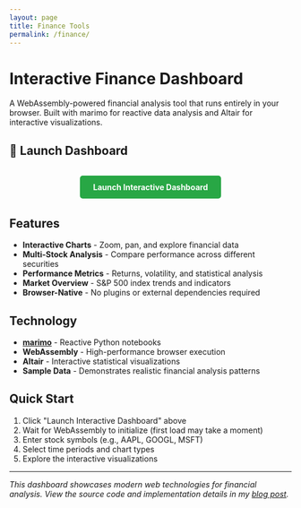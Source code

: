 ```yaml
---
layout: page
title: Finance Tools
permalink: /finance/
---
```


# Interactive Finance Dashboard

A WebAssembly-powered financial analysis tool that runs entirely in your browser. Built with marimo for reactive data analysis and Altair for interactive visualizations.

## 🚀 Launch Dashboard

<div style="text-align: center; margin: 2rem 0;">
  <a href="finance_dashboard_wasm.html" style="display: inline-block; padding: 12px 24px; background-color: #28a745; color: white; text-decoration: none; border-radius: 5px; font-weight: bold;">
    Launch Interactive Dashboard
  </a>
</div>

## Features

- **Interactive Charts** - Zoom, pan, and explore financial data
- **Multi-Stock Analysis** - Compare performance across different securities  
- **Performance Metrics** - Returns, volatility, and statistical analysis
- **Market Overview** - S&P 500 index trends and indicators
- **Browser-Native** - No plugins or external dependencies required

## Technology

- **[marimo](https://marimo.io/)** - Reactive Python notebooks
- **WebAssembly** - High-performance browser execution
- **Altair** - Interactive statistical visualizations
- **Sample Data** - Demonstrates realistic financial analysis patterns

## Quick Start

1. Click "Launch Interactive Dashboard" above
2. Wait for WebAssembly to initialize (first load may take a moment)
3. Enter stock symbols (e.g., AAPL, GOOGL, MSFT) 
4. Select time periods and chart types
5. Explore the interactive visualizations

---

*This dashboard showcases modern web technologies for financial analysis. View the source code and implementation details in my [blog post](/posts/interactive-finance-dashboard/).*